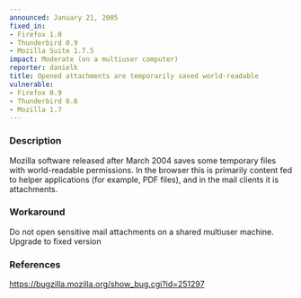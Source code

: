 ```yaml
---
announced: January 21, 2005
fixed_in:
- Firefox 1.0
- Thunderbird 0.9
- Mozilla Suite 1.7.5
impact: Moderate (on a multiuser computer)
reporter: danielk
title: Opened attachments are temporarily saved world-readable
vulnerable:
- Firefox 0.9
- Thunderbird 0.6
- Mozilla 1.7
---
```


<h3>Description</h3>

<p>Mozilla software released after March 2004 saves some temporary files with
world-readable permissions. In the browser this is primarily
content fed to helper applications (for example, PDF files), and in
the mail clients it is attachments.</p>

<h3>Workaround</h3>

<p>Do not open sensitive mail attachments on a shared multiuser machine.
Upgrade to fixed version</p>

<h3>References</h3>

<p><a href="https://bugzilla.mozilla.org/show_bug.cgi?id=251297">
https://bugzilla.mozilla.org/show_bug.cgi?id=251297</a></p>



